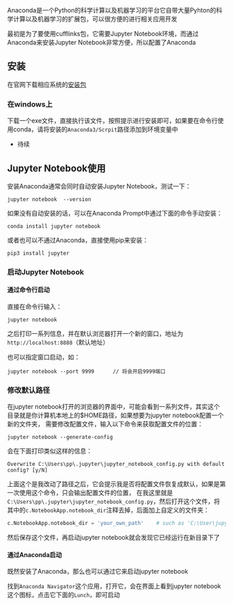 Anaconda是一个Python的科学计算以及机器学习的平台它自带大量Pyhton的科学计算以及机器学习的扩展包，可以很方便的进行相关应用开发

最初是为了要使用cufflinks包，它需要Jupyter Notebook环境，而通过Anaconda来安装Jupyter Notebook非常方便，所以配置了Anaconda

## 安装

在官网下载相应系统的[安装包](https://www.anaconda.com/distribution/#download-section)

### 在windows上

下载一个exe文件，直接执行该文件，按照提示进行安装即可，如果要在命令行使用conda，请将安装的`Anaconda3/Scrpit`路径添加到环境变量中

- 待续

## Jupyter Notebook使用

安装Anaconda通常会同时自动安装Jupyter Notebook，测试一下：
```
jupyter notebook  --version
```

如果没有自动安装的话，可以在Anaconda Prompt中通过下面的命令手动安装：
```
conda install jupyter notebook
```

或者也可以不通过Anaconda，直接使用pip来安装：
```
pip3 install jupyter
```

### 启动Jupyter Notebook

#### 通过命令行启动

直接在命令行输入：
```
jupyter notebook
```

之后打印一系列信息，并在默认浏览器打开一个新的窗口，地址为`http://localhost:8888`（默认地址）

也可以指定窗口启动，如：
```
jupyter notebook --port 9999      // 将会开启9999端口
```

### 修改默认路径

在jupyter notebook打开的浏览器的界面中，可能会看到一系列文件，其实这个目录就是你计算机本地上的$HOME路径，如果想要为jupyter notebook配置一个新的文件夹，
需要修改配置文件，输入以下命令来获取配置文件的位置：
```
jupyter notebook --generate-config
```

会在下面打印类似这样的信息：
```
Overwrite C:\Users\pp\.jupyter\jupyter_notebook_config.py with default config? [y/N]
```

上面这个是我改动了路径之后，它会提示我是否将配置文件恢复成默认，如果是第一次使用这个命令，只会输出配置文件的位置，
在我这里就是`C:\Users\pp\.jupyter\jupyter_notebook_config.py`，然后打开这个文件，将其中的`c.NotebookApp.notebook_dir`注释去掉，后面加上自定义的文件夹：
```python
c.NotebookApp.notebook_dir = 'your_own_path'    # such as 'C:\User\jupy'
```

然后保存这个文件，再启动jupyter notebook就会发现它已经运行在新目录下了

#### 通过Anaconda启动

既然安装了Anaconda，那么也可以通过它来启动jupyter notebook

找到`Anaconda Navigator`这个应用，打开它，会在界面上看到jupyter notebook这个图标，点击它下面的`Lunch`，即可启动

